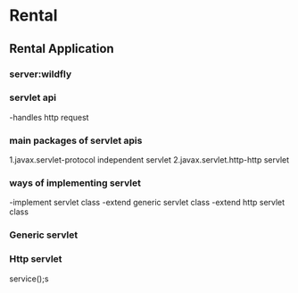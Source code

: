# Rental

## Rental Application
### server:wildfly

### servlet api
-handles http request
### main packages of servlet apis
1.javax.servlet-protocol independent servlet
2.javax.servlet.http-http servlet

### ways of implementing servlet
-implement servlet class
-extend generic servlet class
-extend http servlet class

### Generic servlet
### Http servlet
  service();s